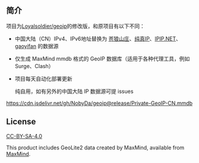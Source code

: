 ## 简介

项目为[Loyalsoldier/geoip](https://github.com/Loyalsoldier/geoip)的修改版，和原项目有以下不同：

- 中国大陆（CN）IPv4、IPv6地址替换为 [苍狼山庄](https://ispip.clang.cn/)、[纯真IP](https://github.com/metowolf/iplist)、[IPIP.NET](https://github.com/17mon/china_ip_list)、[gaoyifan](https://github.com/gaoyifan/china-operator-ip) 的数据源

- 仅生成 MaxMind mmdb 格式的 GeoIP 数据库（适用于各种代理工具，例如 Surge、Clash）

- 项目每天自动化部署更新
  
  纯自用，如有另外的中国大陆 IP 数据源可提 issues

https://cdn.jsdelivr.net/gh/NobyDa/geoip@release/Private-GeoIP-CN.mmdb

## License

[CC-BY-SA-4.0](https://creativecommons.org/licenses/by-sa/4.0/)

This product includes GeoLite2 data created by MaxMind, available from [MaxMind](http://www.maxmind.com).
